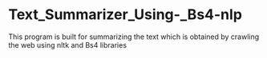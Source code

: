 # Text_Summarizer_Using-_Bs4-nlp
This program is built for summarizing the text which is obtained by crawling the web using nltk and Bs4 libraries
